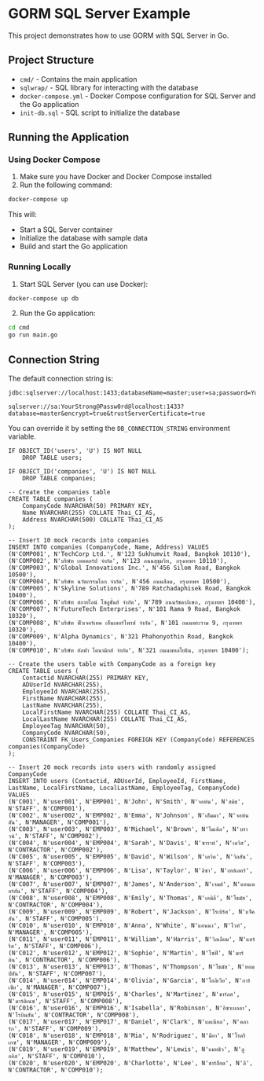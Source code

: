 # GORM SQL Server Example

This project demonstrates how to use GORM with SQL Server in Go.

## Project Structure

- `cmd/` - Contains the main application
- `sqlwrap/` - SQL library for interacting with the database
- `docker-compose.yml` - Docker Compose configuration for SQL Server and the Go application
- `init-db.sql` - SQL script to initialize the database

## Running the Application

### Using Docker Compose

1. Make sure you have Docker and Docker Compose installed
2. Run the following command:

```bash
docker-compose up
```

This will:
- Start a SQL Server container
- Initialize the database with sample data
- Build and start the Go application

### Running Locally

1. Start SQL Server (you can use Docker):

```bash
docker-compose up db
```

2. Run the Go application:

```bash
cd cmd
go run main.go
```

## Connection String

The default connection string is:

```
jdbc:sqlserver://localhost:1433;databaseName=master;user=sa;password=YourStrong@Passw0rd;encrypt=true;trustServerCertificate=true

sqlserver://sa:YourStrong@Passw0rd@localhost:1433?database=master&encrypt=true&trustServerCertificate=true
```

You can override it by setting the `DB_CONNECTION_STRING` environment variable. 

```
IF OBJECT_ID('users', 'U') IS NOT NULL
    DROP TABLE users;

IF OBJECT_ID('companies', 'U') IS NOT NULL
    DROP TABLE companies;

-- Create the companies table
CREATE TABLE companies (
    CompanyCode NVARCHAR(50) PRIMARY KEY,
    Name NVARCHAR(255) COLLATE Thai_CI_AS,
    Address NVARCHAR(500) COLLATE Thai_CI_AS
);

-- Insert 10 mock records into companies
INSERT INTO companies (CompanyCode, Name, Address) VALUES
(N'COMP001', N'TechCorp Ltd.', N'123 Sukhumvit Road, Bangkok 10110'),
(N'COMP002', N'บริษัท เทคคอร์ป จำกัด', N'123 ถนนสุขุมวิท, กรุงเทพฯ 10110'),
(N'COMP003', N'Global Innovations Inc.', N'456 Silom Road, Bangkok 10500'),
(N'COMP004', N'บริษัท นวัตกรรมโลก จำกัด', N'456 ถนนสีลม, กรุงเทพฯ 10500'),
(N'COMP005', N'Skyline Solutions', N'789 Ratchadaphisek Road, Bangkok 10400'),
(N'COMP006', N'บริษัท สกายไลน์ โซลูชั่นส์ จำกัด', N'789 ถนนรัชดาภิเษก, กรุงเทพฯ 10400'),
(N'COMP007', N'FutureTech Enterprises', N'101 Rama 9 Road, Bangkok 10320'),
(N'COMP008', N'บริษัท ฟิวเจอร์เทค เอ็นเตอร์ไพรส์ จำกัด', N'101 ถนนพระราม 9, กรุงเทพฯ 10320'),
(N'COMP009', N'Alpha Dynamics', N'321 Phahonyothin Road, Bangkok 10400'),
(N'COMP010', N'บริษัท อัลฟา ไดนามิกส์ จำกัด', N'321 ถนนพหลโยธิน, กรุงเทพฯ 10400');

-- Create the users table with CompanyCode as a foreign key
CREATE TABLE users (
    Contactid NVARCHAR(255) PRIMARY KEY,
    ADUserId NVARCHAR(255),
    EmployeeId NVARCHAR(255),
    FirstName NVARCHAR(255),
    LastName NVARCHAR(255),
    LocalFirstName NVARCHAR(255) COLLATE Thai_CI_AS,
    LocalLastName NVARCHAR(255) COLLATE Thai_CI_AS,
    EmployeeTag NVARCHAR(50),
    CompanyCode NVARCHAR(50),
    CONSTRAINT FK_Users_Companies FOREIGN KEY (CompanyCode) REFERENCES companies(CompanyCode)
);

-- Insert 20 mock records into users with randomly assigned CompanyCode
INSERT INTO users (Contactid, ADUserId, EmployeeId, FirstName, LastName, LocalFirstName, LocalLastName, EmployeeTag, CompanyCode) VALUES
(N'C001', N'user001', N'EMP001', N'John', N'Smith', N'จอห์น', N'สมิธ', N'STAFF', N'COMP001'),
(N'C002', N'user002', N'EMP002', N'Emma', N'Johnson', N'เอ็มมา', N'จอห์นสัน', N'MANAGER', N'COMP001'),
(N'C003', N'user003', N'EMP003', N'Michael', N'Brown', N'ไมเคิล', N'บราวน์', N'STAFF', N'COMP002'),
(N'C004', N'user004', N'EMP004', N'Sarah', N'Davis', N'ซาราห์', N'เดวิส', N'CONTRACTOR', N'COMP002'),
(N'C005', N'user005', N'EMP005', N'David', N'Wilson', N'เดวิด', N'วิลสัน', N'STAFF', N'COMP003'),
(N'C006', N'user006', N'EMP006', N'Lisa', N'Taylor', N'ลิซา', N'เทย์เลอร์', N'MANAGER', N'COMP003'),
(N'C007', N'user007', N'EMP007', N'James', N'Anderson', N'เจมส์', N'แอนเดอร์สัน', N'STAFF', N'COMP004'),
(N'C008', N'user008', N'EMP008', N'Emily', N'Thomas', N'เอมิลี', N'โธมัส', N'CONTRACTOR', N'COMP004'),
(N'C009', N'user009', N'EMP009', N'Robert', N'Jackson', N'โรเบิร์ต', N'แจ็คสัน', N'STAFF', N'COMP005'),
(N'C010', N'user010', N'EMP010', N'Anna', N'White', N'แอนนา', N'ไวท์', N'MANAGER', N'COMP005'),
(N'C011', N'user011', N'EMP011', N'William', N'Harris', N'วิลเลียม', N'แฮร์ริส', N'STAFF', N'COMP006'),
(N'C012', N'user012', N'EMP012', N'Sophie', N'Martin', N'โซฟี', N'มาร์ติน', N'CONTRACTOR', N'COMP006'),
(N'C013', N'user013', N'EMP013', N'Thomas', N'Thompson', N'โธมัส', N'ทอมป์สัน', N'STAFF', N'COMP007'),
(N'C014', N'user014', N'EMP014', N'Olivia', N'Garcia', N'โอลิเวีย', N'การ์เซีย', N'MANAGER', N'COMP007'),
(N'C015', N'user015', N'EMP015', N'Charles', N'Martinez', N'ชาร์ลส', N'มาร์ติเนซ', N'STAFF', N'COMP008'),
(N'C016', N'user016', N'EMP016', N'Isabella', N'Robinson', N'อิซาเบลลา', N'โรบินสัน', N'CONTRACTOR', N'COMP008'),
(N'C017', N'user017', N'EMP017', N'Daniel', N'Clark', N'แดเนียล', N'คลาร์ก', N'STAFF', N'COMP009'),
(N'C018', N'user018', N'EMP018', N'Mia', N'Rodriguez', N'มีอา', N'โรดริเกซ', N'MANAGER', N'COMP009'),
(N'C019', N'user019', N'EMP019', N'Matthew', N'Lewis', N'แมทธิว', N'ลูออิส', N'STAFF', N'COMP010'),
(N'C020', N'user020', N'EMP020', N'Charlotte', N'Lee', N'ชาร์ล็อต', N'ลี', N'CONTRACTOR', N'COMP010');
```